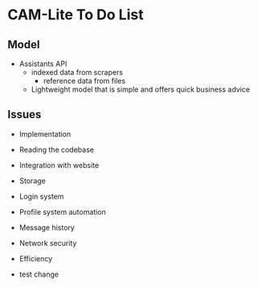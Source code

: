 # CAM-Lite To Do List
## Model

 - Assistants API
	 - indexed data from scrapers
		 - reference data from files
	- Lightweight model that is simple and offers quick business advice
## Issues
- Implementation
- Reading the codebase
- Integration with website
- Storage
- Login system
- Profile system automation
- Message history 
- Network security
- Efficiency

- test change